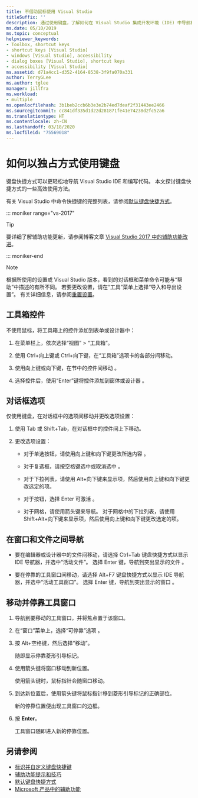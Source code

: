 ```yaml
---
title: 不借助鼠标使用 Visual Studio
titleSuffix: ''
description: 通过使用键盘，了解如何在 Visual Studio 集成开发环境 (IDE) 中导航和编写代码。
ms.date: 05/10/2019
ms.topic: conceptual
helpviewer_keywords:
- Toolbox, shortcut keys
- shortcut keys [Visual Studio]
- windows [Visual Studio], accessibility
- dialog boxes [Visual Studio], shortcut keys
- accessibility [Visual Studio]
ms.assetid: d71a4cc1-d352-4164-8538-3f9fa070a331
author: TerryGLee
ms.author: tglee
manager: jillfra
ms.workload:
- multiple
ms.openlocfilehash: 3b1beb2ccb6b3e3e2b74ed7deaf2f31443ee2466
ms.sourcegitcommit: cc841df335d1d22d281871fe41e74238d2fc52a6
ms.translationtype: HT
ms.contentlocale: zh-CN
ms.lasthandoff: 03/18/2020
ms.locfileid: "75569018"
---
```

# <a name="how-to-use-the-keyboard-exclusively"></a>如何以独占方式使用键盘

键盘快捷方式可以更轻松地导航 Visual Studio IDE 和编写代码。 本文探讨键盘快捷方式的一些高效使用方法。

有关 Visual Studio 中命令快捷键的完整列表，请参阅[默认键盘快捷方式](../../ide/default-keyboard-shortcuts-in-visual-studio.md)。

::: moniker range="vs-2017"

> [!TIP]
> 要详细了解辅助功能更新，请参阅博客文章 [Visual Studio 2017 中的辅助功能改进](https://devblogs.microsoft.com/visualstudio/accessibility-improvements-in-visual-studio-2017-version-15-3/)。

::: moniker-end

> [!NOTE]
> 根据所使用的设置或 Visual Studio 版本，看到的对话框和菜单命令可能与“帮助”中描述的有所不同。 若要更改设置，请在“工具”菜单上选择“导入和导出设置”。 有关详细信息，请参阅[重置设置](../environment-settings.md#reset-settings)。

## <a name="toolbox-controls"></a>工具箱控件

不使用鼠标，将工具箱上的控件添加到表单或设计器中：

1. 在菜单栏上，依次选择“视图” > “工具箱”。

2. 使用 Ctrl+向上键或 Ctrl+向下键，在“工具箱”选项卡的各部分间移动。

3. 使用向上键或向下键，在节中的控件间移动   。

4. 选择控件后，使用“Enter”键将控件添加到窗体或设计器  。

## <a name="dialog-box-options"></a>对话框选项

仅使用键盘，在对话框中的选项间移动并更改选项设置：

1. 使用 Tab 或 Shift+Tab，在对话框中的控件间上下移动。

2. 更改选项设置：

   - 对于单选按钮，请使用向上键和向下键更改所选内容   。

   - 对于复选框，请按空格键选中或取消选中  。

   - 对于下拉列表，请使用 Alt+向下键来显示项，然后使用向上键和向下键更改选定的项。

   - 对于按钮，选择 Enter 可激活  。

   - 对于网格，请使用箭头键来导航。 对于网格中的下拉列表，请使用 Shift+Alt+向下键来显示项，然后使用向上键和向下键更改选定的项。

## <a name="navigate-between-windows-and-files"></a>在窗口和文件之间导航

- 要在编辑器或设计器中的文件间移动，请选择 Ctrl+Tab 键盘快捷方式以显示 IDE 导航器，并选中“活动文件”。 选择 Enter 键，导航到突出显示的文件  。

- 要在停靠的工具窗口间移动，请选择 Alt+F7 键盘快捷方式以显示 IDE 导航器，并选中“活动工具窗口”。 选择 Enter 键，导航到突出显示的窗口  。

## <a name="move-and-dock-tool-windows"></a>移动并停靠工具窗口

1. 导航到要移动的工具窗口，并将焦点置于该窗口。

2. 在“窗口”菜单上，选择“可停靠”选项   。

3. 按 Alt+空格键，然后选择“移动”。

   随即显示停靠菱形引导标记。

4. 使用箭头键将窗口移动到新位置。

   使用箭头键时，鼠标指针会随窗口移动。

5. 到达新位置后，使用箭头键将鼠标指针移到菱形引导标记的正确部位。

   新的停靠位置便出现工具窗口的边框。

6. 按 **Enter**。

   工具窗口随即进入新的停靠位置。

## <a name="see-also"></a>另请参阅

* [标识并自定义键盘快捷键](../../ide/identifying-and-customizing-keyboard-shortcuts-in-visual-studio.md)
* [辅助功能提示和技巧](../../ide/reference/accessibility-tips-and-tricks.md)
* [默认键盘快捷方式](../../ide/default-keyboard-shortcuts-in-visual-studio.md)
* [Microsoft 产品中的辅助功能](https://www.microsoft.com/accessibility/)
